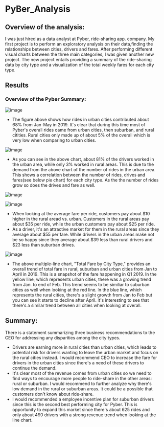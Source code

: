 # PyBer_Analysis
## Overview of the analysis: 
I was just hired as a data analyst at Pyber, ride-sharing app. company.  My first project is to perform an exploratory analysis on their data,finding the relationships between cities, drivers and fares. After performing different visual charts between the three main categories, I was given another new project.  The new project entails providing a summary of the ride-sharing data by city type and a visualization of the total weekly fares for each city type. 

## Results
### Overview of the Pyber Summary: 
![image](https://user-images.githubusercontent.com/83436302/141667760-4f2e6f8d-b8d2-4c4d-8e37-2083abd89e98.png)

* The figure above shows how rides in urban cities contributed about 68% from Jan-May in 2019. It's clear that during this time most of Pyber's overall rides came from urban cities, then suburban, and rural citities.  Rural cities only made up of about 5% of the overall which is very low when comparing to urban cities. 

![image](https://user-images.githubusercontent.com/83436302/141667706-89359170-2d40-4f34-be8d-544bca05035b.png)
* As you can see in the above chart, about 81% of the drivers worked in the urban area, while only 3% worked in rural areas. This is due to the demand from the above chart of the number of rides in the urban area.  This shows a correlation between the number of rides, drives and fares(see below pie chart) for each city type. As the the number of rides grow so does the drives and fare as well. 

![image](https://user-images.githubusercontent.com/83436302/141667786-c143c12b-5121-4571-9a21-a9e2c7564ae6.png)


![image](https://user-images.githubusercontent.com/83436302/141667580-5fd1033f-e411-4a75-9216-cc57e14df809.png)
* When looking at the average fare per ride, customers pay about $10 higher in the rural aread vs. urban. Customers in the rural areas pay about $35 per ride, while the urban customers pay about $25 per ride. 
* As a driver, it's an attractive market for them in the rural areas since they average about $55 per fare. While drivers in the urban areas make not be so happy since they average about $39 less than rural drivers and $23 less than suburban drives. 

![image](https://user-images.githubusercontent.com/83436302/141668807-3162d952-0455-4c15-a2e4-b297a546b02f.png)
* The above multiple-line chart, "Total Fare by City Type," provides an overall trend of total fare in rural, suburban and urban cities from Jan to April in 2019.  This is a snapshot of the fare happening in Q1 2019. In the yellow line, which represents urban cities, there was a growing trend from Jan. to end of Feb. This trend seems to be similiar to suburban cities as well when looking at the red line.  In the blue line, which represents the rural cities, there's a slight growth from Jan to Feb but you can see it starts to decline after April.  It's interesting to see that there's a similar trend between all cities when looking at overall. 



## Summary: 
There is a statement summarizing three business recommendations to the CEO for addressing any disparities among the city types.
* Drivers are earning more in rural cities than urban cities, which leads to potential risk for drivers wanting to leave the urban market and focus on the rural cities instead.  I would recommend CEO to increase the fare for drivers in the urban cities since there's a need of these drivers to continue the demand. 
* It's clear most of the revenue comes from urban cities so we need to find ways to encourage more people to ride-share in the other areas: rural or suburban.  I would recommend to further analyze why there's low demand in the rural or suburban areas.  It could be a possible that customers don't know about ride-share.
* I would recommended a employee incentive plan for suburban drivers since this is the second best performing city for Pyber.  This is opportunity to expand this market since there's about 625 rides and only about 490 drivers with a strong revenue trend when looking at the line chart.  
 
